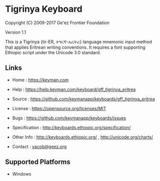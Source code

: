 Tigrinya Keyboard
=====================

Copyright (C) 2009-2017 Ge'ez Frontier Foundation

Version 1.1

This is a Tigrinya (tir-ER, ትግርኛ-ኤርትራ) language mnemonic input method that applies Eritrean writing conventions.
It requires a font supporting Ethiopic script under the Unicode 3.0 standard. 

Links
-----

 * Home          :  https://keyman.com
 * Help          :  https://help.keyman.com/keyboard/gff_tigrinya_eritrea

 * Source        :  https://github.com/keymanapp/keyboards/gff_tigrinya_eritrea
 * License       :  https://opensource.org/licenses/MIT
 * Bugs          :  https://github.com/keymanapp/keyboards/issues

 * Specification :  http://keyboards.ethiopic.org/specification/
 * Other Info    :  http://keyboards.ethiopic.org/ , http://unicode.org/charts/
 * Contact       :  yacob@geez.org

Supported Platforms
-------------------

 * Windows
 
